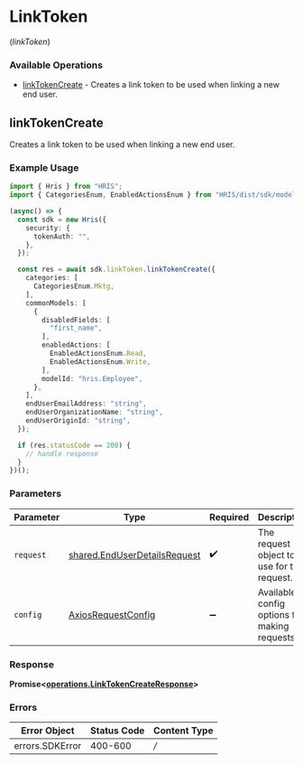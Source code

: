 # LinkToken
(*linkToken*)

### Available Operations

* [linkTokenCreate](#linktokencreate) - Creates a link token to be used when linking a new end user.

## linkTokenCreate

Creates a link token to be used when linking a new end user.

### Example Usage

```typescript
import { Hris } from "HRIS";
import { CategoriesEnum, EnabledActionsEnum } from "HRIS/dist/sdk/models/shared";

(async() => {
  const sdk = new Hris({
    security: {
      tokenAuth: "",
    },
  });

  const res = await sdk.linkToken.linkTokenCreate({
    categories: [
      CategoriesEnum.Mktg,
    ],
    commonModels: [
      {
        disabledFields: [
          "first_name",
        ],
        enabledActions: [
          EnabledActionsEnum.Read,
          EnabledActionsEnum.Write,
        ],
        modelId: "hris.Employee",
      },
    ],
    endUserEmailAddress: "string",
    endUserOrganizationName: "string",
    endUserOriginId: "string",
  });

  if (res.statusCode == 200) {
    // handle response
  }
})();
```

### Parameters

| Parameter                                                                        | Type                                                                             | Required                                                                         | Description                                                                      |
| -------------------------------------------------------------------------------- | -------------------------------------------------------------------------------- | -------------------------------------------------------------------------------- | -------------------------------------------------------------------------------- |
| `request`                                                                        | [shared.EndUserDetailsRequest](../../sdk/models/shared/enduserdetailsrequest.md) | :heavy_check_mark:                                                               | The request object to use for the request.                                       |
| `config`                                                                         | [AxiosRequestConfig](https://axios-http.com/docs/req_config)                     | :heavy_minus_sign:                                                               | Available config options for making requests.                                    |


### Response

**Promise<[operations.LinkTokenCreateResponse](../../sdk/models/operations/linktokencreateresponse.md)>**
### Errors

| Error Object    | Status Code     | Content Type    |
| --------------- | --------------- | --------------- |
| errors.SDKError | 400-600         | */*             |
